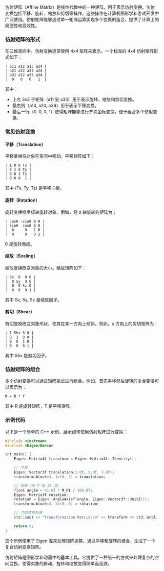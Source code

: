 仿射矩阵（Affine Matrix）是线性代数中的一种矩阵，用于表示仿射变换。仿射变换包括平移、旋转、缩放和剪切等操作，这些操作在计算机图形学和游戏开发中广泛使用。仿射矩阵能够通过单一矩阵运算实现多个变换的组合，提供了计算上的简便性和高效性。

### 仿射矩阵的形式

在三维空间中，仿射变换通常使用 4x4 矩阵来表示。一个标准的 4x4 仿射矩阵形式如下：

```
| a11 a12 a13 a14 |
| a21 a22 a23 a24 |
| a31 a32 a33 a34 |
|  0   0   0   1  |
```

其中：
- 上左 3x3 子矩阵（a11 到 a33）用于表示旋转、缩放和剪切变换。
- 最右列（a14, a24, a34）用于表示平移变换。
- 最后一行（0, 0, 0, 1）使得矩阵能够进行齐次坐标变换，便于组合多个仿射变换。

### 常见仿射变换

#### 平移（Translation）

平移变换将对象在空间中移动。平移矩阵如下：

```
| 1 0 0 Tx |
| 0 1 0 Ty |
| 0 0 1 Tz |
| 0 0 0  1 |
```

其中 (Tx, Ty, Tz) 是平移向量。

#### 旋转（Rotation）

旋转变换绕坐标轴旋转对象。例如，绕 z 轴旋转的矩阵为：

```
| cosθ -sinθ 0 0 |
| sinθ  cosθ 0 0 |
|  0     0   1 0 |
|  0     0   0 1 |
```

θ 是旋转角度。

#### 缩放（Scaling）

缩放变换改变对象的大小。缩放矩阵如下：

```
| Sx  0  0 0 |
|  0 Sy  0 0 |
|  0  0 Sz 0 |
|  0  0  0 1 |
```

其中 Sx, Sy, Sz 是缩放因子。

#### 剪切（Shear）

剪切变换改变对象形状，使其在某一方向上倾斜。例如，x 方向上的剪切矩阵为：

```
| 1 Shx 0 0 |
| 0  1  0 0 |
| 0  0  1 0 |
| 0  0  0 1 |
```

其中 Shx 是剪切因子。

### 仿射矩阵的组合

多个仿射变换可以通过矩阵乘法进行组合。例如，首先平移然后旋转的复合变换可以表示为：

```
M = R * T
```

其中 R 是旋转矩阵，T 是平移矩阵。

### 示例代码

以下是一个简单的 C++ 示例，展示如何使用仿射矩阵进行变换：

```cpp
#include <iostream>
#include <Eigen/Dense>

int main() {
    Eigen::Matrix4f transform = Eigen::Matrix4f::Identity();

    // 平移
    Eigen::Vector3f translation(1.0f, 2.0f, 3.0f);
    transform.block<3, 1>(0, 3) = translation;

    // 旋转（绕 Z 轴 45 度）
    float angle = 45.0f * M_PI / 180.0f;
    Eigen::Matrix3f rotation;
    rotation = Eigen::AngleAxisf(angle, Eigen::Vector3f::UnitZ());
    transform.block<3, 3>(0, 0) = rotation;

    // 打印变换矩阵
    std::cout << "Transformation Matrix:\n" << transform << std::endl;

    return 0;
}
```

这个示例使用了 Eigen 库来处理矩阵运算。通过平移和旋转的组合，生成了一个复合仿射变换矩阵。

仿射矩阵是图形学和动画中的基本工具，它提供了一种统一的方式来处理复杂的空间变换，使得对象的移动、旋转和缩放变得简单而高效。